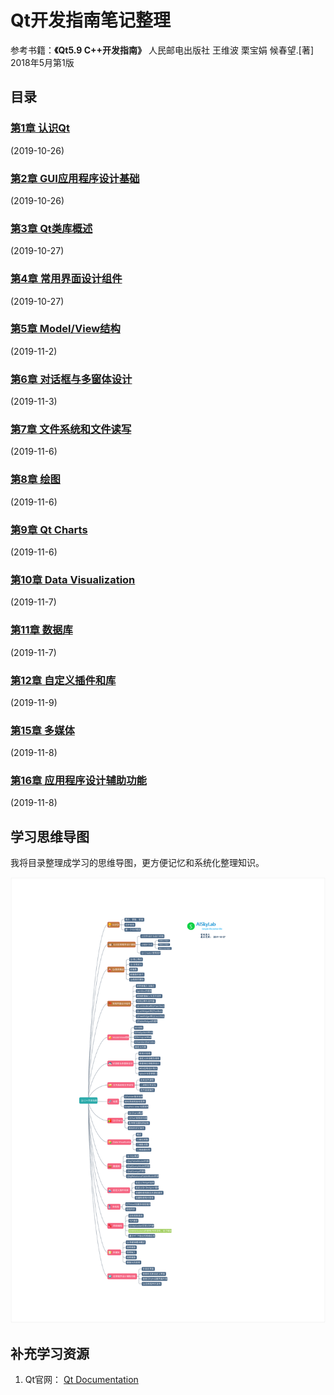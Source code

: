 # Qt开发指南笔记整理

参考书籍：**《Qt5.9 C++开发指南》** 人民邮电出版社    王维波 栗宝娟 候春望.[著] 2018年5月第1版

## 目录  

### [第1章 认识Qt](ch1.md)

(2019-10-26)

### [第2章 GUI应用程序设计基础](ch2.md)

(2019-10-26)

### [第3章  Qt类库概述](ch3.md)

(2019-10-27)

### [第4章  常用界面设计组件](ch4.md)

(2019-10-27)

### [第5章  Model/View结构](ch5.md)

(2019-11-2)

### [第6章 对话框与多窗体设计](ch6.md)

(2019-11-3)

### [第7章 文件系统和文件读写](ch7.md)

(2019-11-6)

### [第8章 绘图](ch8.md)

(2019-11-6)

### [第9章 Qt Charts](ch9.md)

(2019-11-6)

### [第10章 Data Visualization](ch10.md)

(2019-11-7)

### [第11章 数据库](ch11.md)

(2019-11-7)

### [第12章 自定义插件和库](ch12.md)

(2019-11-9)

### [第15章 多媒体](ch15.md)

(2019-11-8)

### [第16章 应用程序设计辅助功能](ch16.md)

(2019-11-8)

## 学习思维导图

我将目录整理成学习的思维导图，更方便记忆和系统化整理知识。

[![Qt学习思维导图](../../img/Qt/Qt_CppDevlopGuide.svg)](../../img/Qt/Qt_CppDevlopGuide.svg)

## 补充学习资源

1. Qt官网： [Qt Documentation](https://doc.qt.io/qt-5/index.html#)

